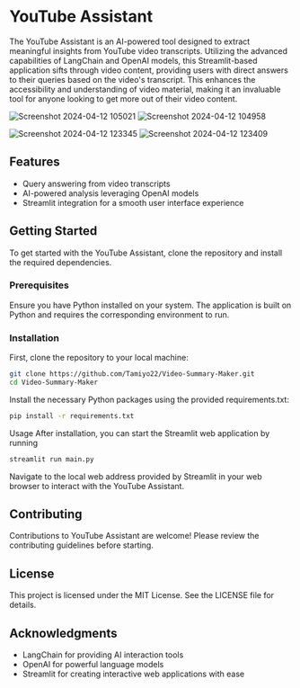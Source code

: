 
# YouTube Assistant

The YouTube Assistant is an AI-powered tool designed to extract meaningful insights from YouTube video transcripts. Utilizing the advanced capabilities of LangChain and OpenAI models, this Streamlit-based application sifts through video content, providing users with direct answers to their queries based on the video's transcript. This enhances the accessibility and understanding of video material, making it an invaluable tool for anyone looking to get more out of their video content.

![Screenshot 2024-04-12 105021](https://github.com/Tamiyo22/Video-Summary-Maker/assets/30645979/a7c5958d-f1af-4a8a-b584-7fbc10951ea1)
![Screenshot 2024-04-12 104958](https://github.com/Tamiyo22/Video-Summary-Maker/assets/30645979/8cfa0a9b-6f38-4c12-a57c-04d9d5f85dda)


![Screenshot 2024-04-12 123345](https://github.com/Tamiyo22/Video-Summary-Maker/assets/30645979/a6d3d17c-fb00-487f-8e61-8529e4a6ae84)
![Screenshot 2024-04-12 123409](https://github.com/Tamiyo22/Video-Summary-Maker/assets/30645979/79369f2e-c01b-461a-8a07-b25902cb1a3e)

## Features

- Query answering from video transcripts
- AI-powered analysis leveraging OpenAI models
- Streamlit integration for a smooth user interface experience

## Getting Started

To get started with the YouTube Assistant, clone the repository and install the required dependencies.

### Prerequisites

Ensure you have Python installed on your system. The application is built on Python and requires the corresponding environment to run.

### Installation

First, clone the repository to your local machine:

```sh
git clone https://github.com/Tamiyo22/Video-Summary-Maker.git
cd Video-Summary-Maker
```
Install the necessary Python packages using the provided requirements.txt:

```sh
pip install -r requirements.txt

```

Usage
After installation, you can start the Streamlit web application by running

```sh
streamlit run main.py
```
Navigate to the local web address provided by Streamlit in your web browser to interact with the YouTube Assistant.

## Contributing
Contributions to YouTube Assistant are welcome! Please review the contributing guidelines before starting.

## License
This project is licensed under the MIT License. See the LICENSE file for details.

## Acknowledgments
- LangChain for providing AI interaction tools
- OpenAI for powerful language models
- Streamlit for creating interactive web applications with ease
